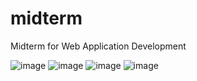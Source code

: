 # midterm
Midterm for Web Application Development

![image](https://github.com/henrykrain/midterm/assets/120867004/113c41ff-630f-463e-b9e4-120411a9e002)
![image](https://github.com/henrykrain/midterm/assets/120867004/27498c48-2523-4193-8c13-081c19a56193)
![image](https://github.com/henrykrain/midterm/assets/120867004/73c6f3ac-a778-41bc-9e35-e279d4247565)
![image](https://github.com/henrykrain/midterm/assets/120867004/be5c3f47-51e1-4c19-b283-276a5ba2e54a)
